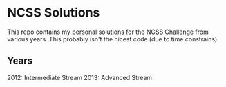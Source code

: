 NCSS Solutions
==============

This repo contains my personal solutions for the NCSS Challenge from various years. This probably isn't the nicest code (due to time constrains).

Years
-----

2012: Intermediate Stream
2013: Advanced Stream
